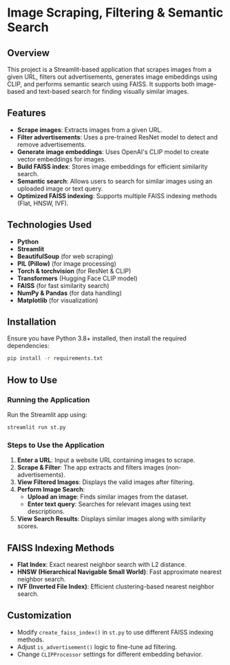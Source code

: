 # Image Scraping, Filtering & Semantic Search

## Overview
This project is a Streamlit-based application that scrapes images from a given URL, filters out advertisements, generates image embeddings using CLIP, and performs semantic search using FAISS. It supports both image-based and text-based search for finding visually similar images.

## Features
- **Scrape images**: Extracts images from a given URL.
- **Filter advertisements**: Uses a pre-trained ResNet model to detect and remove advertisements.
- **Generate image embeddings**: Uses OpenAI's CLIP model to create vector embeddings for images.
- **Build FAISS index**: Stores image embeddings for efficient similarity search.
- **Semantic search**: Allows users to search for similar images using an uploaded image or text query.
- **Optimized FAISS indexing**: Supports multiple FAISS indexing methods (Flat, HNSW, IVF).

## Technologies Used
- **Python**
- **Streamlit**
- **BeautifulSoup** (for web scraping)
- **PIL (Pillow)** (for image processing)
- **Torch & torchvision** (for ResNet & CLIP)
- **Transformers** (Hugging Face CLIP model)
- **FAISS** (for fast similarity search)
- **NumPy & Pandas** (for data handling)
- **Matplotlib** (for visualization)

## Installation
Ensure you have Python 3.8+ installed, then install the required dependencies:

```bash
pip install -r requirements.txt
```

## How to Use
### Running the Application
Run the Streamlit app using:
```bash
streamlit run st.py
```

### Steps to Use the Application
1. **Enter a URL**: Input a website URL containing images to scrape.
2. **Scrape & Filter**: The app extracts and filters images (non-advertisements).
3. **View Filtered Images**: Displays the valid images after filtering.
4. **Perform Image Search**:
   - **Upload an image**: Finds similar images from the dataset.
   - **Enter text query**: Searches for relevant images using text descriptions.
5. **View Search Results**: Displays similar images along with similarity scores.

## FAISS Indexing Methods
- **Flat Index**: Exact nearest neighbor search with L2 distance.
- **HNSW (Hierarchical Navigable Small World)**: Fast approximate nearest neighbor search.
- **IVF (Inverted File Index)**: Efficient clustering-based nearest neighbor search.

## Customization
- Modify `create_faiss_index()` in `st.py` to use different FAISS indexing methods.
- Adjust `is_advertisement()` logic to fine-tune ad filtering.
- Change `CLIPProcessor` settings for different embedding behavior.







